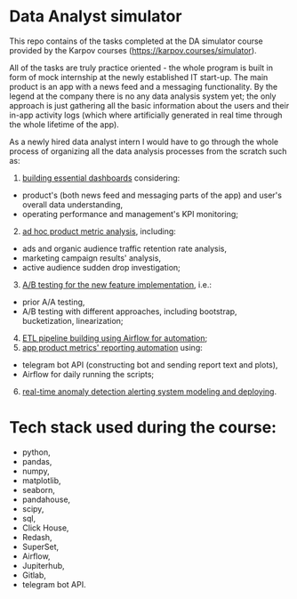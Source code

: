 # Data Analyst simulator

This repo contains of the tasks completed at the DA simulator course provided by the Karpov courses (https://karpov.courses/simulator).

All of the tasks are truly practice oriented - the whole program is built in form of mock internship at the newly established IT start-up. The main product is an app with a news feed and a messaging functionality. By the legend at the company there is no any data analysis system yet; the only approach is just gathering all the basic information about the users and their in-app activity logs (which where artificially generated in real time through the whole lifetime of the app).

As a newly hired data analyst intern I would have to go through the whole process of organizing all the data analysis processes from the scratch such as:
1. [building essential dashboards](https://github.com/usermarat/DA_simulator/tree/main/1.Dashboards) considering:
* product's (both news feed and messaging parts of the app) and user's overall data understanding,
* operating performance and management's KPI monitoring;
2. [ad hoc product metric analysis](https://github.com/usermarat/DA_simulator/tree/main/2.Product_metrics), including:
* ads and organic audience traffic retention rate analysis,
* marketing campaign results' analysis,
* active audience sudden drop investigation;
3. [A/B testing for the new feature implementation](https://github.com/usermarat/DA_simulator/tree/main/3.AB_tests), i.e.:
* prior A/A testing,
* A/B testing with different approaches, including bootstrap, bucketization, linearization;
4. [ETL pipeline building using Airflow for automation](https://github.com/usermarat/DA_simulator/tree/main/4.ETL_airflow);
5. [app product metrics' reporting automation](https://github.com/usermarat/DA_simulator/tree/main/5.Reporting_automation) using:
* telegram bot API (constructing bot and sending report text and plots),
* Airflow for daily running the scripts;
6. [real-time anomaly detection alerting system modeling and deploying](https://github.com/usermarat/DA_simulator/tree/main/6.Anomaly_alerts).

# Tech stack used during the course:
* python,
* pandas,
* numpy,
* matplotlib,
* seaborn,
* pandahouse,
* scipy,
* sql,
* Click House,
* Redash,
* SuperSet,
* Airflow,
* Jupiterhub,
* Gitlab,
* telegram bot API.
